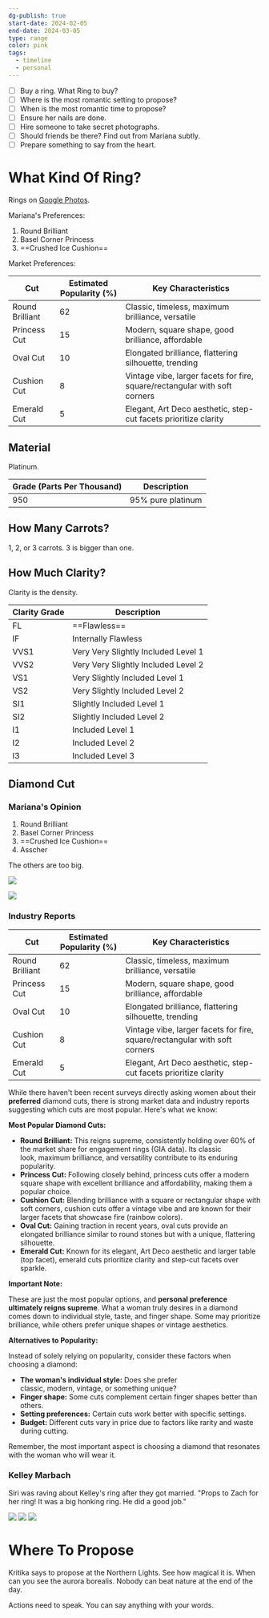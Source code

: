 ```yaml
---
dg-publish: true
start-date: 2024-02-05
end-date: 2024-03-05
type: range
color: pink
tags:
  - timeline
  - personal
---
```


- [ ] Buy a ring. What Ring to buy?
- [ ] Where is the most romantic setting to propose?
- [ ] When is the most romantic time to propose?
- [ ] Ensure her nails are done.
- [ ] Hire someone to take secret photographs.
- [ ] Should friends be there? Find out from Mariana subtly.
- [ ] Prepare something to say from the heart.

# What Kind Of Ring?

Rings on [Google Photos](https://photos.app.goo.gl/twrS1DQ3XCJDWjAF8).

Mariana's Preferences:
1. Round Brilliant
2. Basel Corner Princess
3. ==Crushed Ice Cushion==

Market Preferences:

| Cut | Estimated Popularity (%) | Key Characteristics |
| ---- | ---- | ---- |
| Round Brilliant | 62 | Classic, timeless, maximum brilliance, versatile |
| Princess Cut | 15 | Modern, square shape, good brilliance, affordable |
| Oval Cut | 10 | Elongated brilliance, flattering silhouette, trending |
| Cushion Cut | 8 | Vintage vibe, larger facets for fire, square/rectangular with soft corners |
| Emerald Cut | 5 | Elegant, Art Deco aesthetic, step-cut facets prioritize clarity |

## Material

Platinum.

| Grade (Parts Per Thousand) | Description       |
|-------|-------------------|
| 950   | 95% pure platinum |


## How Many Carrots?

1, 2, or 3 carrots. 3 is bigger than one.

## How Much Clarity?

Clarity is the density.

| Clarity Grade | Description                         |
|---------------|-------------------------------------|
| FL            | ==Flawless==                            |
| IF            | Internally Flawless                 |
| VVS1          | Very Very Slightly Included Level 1 |
| VVS2          | Very Very Slightly Included Level 2 |
| VS1           | Very Slightly Included Level 1      |
| VS2           | Very Slightly Included Level 2      |
| SI1           | Slightly Included Level 1           |
| SI2           | Slightly Included Level 2           |
| I1            | Included Level 1                    |
| I2            | Included Level 2                    |
| I3            | Included Level 3                    |

## Diamond Cut

### Mariana's Opinion

1. Round Brilliant
2. Basel Corner Princess
3. ==Crushed Ice Cushion==
4. Asscher

The others are too big.

![](https://www.i-diamants.com/medias_upload/moxie/formes_du_diamant/formes_diamant-.jpg)

![](https://i.imgur.com/j3JfxKP.jpg)

### Industry Reports

| Cut             | Estimated Popularity (%) | Key Characteristics                                                        |
|-----------------|--------------------------|----------------------------------------------------------------------------|
| Round Brilliant | 62                       | Classic, timeless, maximum brilliance, versatile                           |
| Princess Cut    | 15                       | Modern, square shape, good brilliance, affordable                          |
| Oval Cut        | 10                       | Elongated brilliance, flattering silhouette, trending                      |
| Cushion Cut     | 8                        | Vintage vibe, larger facets for fire, square/rectangular with soft corners |
| Emerald Cut     | 5                        | Elegant, Art Deco aesthetic, step-cut facets prioritize clarity            |

While there haven't been recent surveys directly asking women about their **preferred** diamond cuts, there is strong market data and industry reports suggesting which cuts are most popular. Here's what we know:

**Most Popular Diamond Cuts:**

- **Round Brilliant:** This reigns supreme, consistently holding over 60% of the market share for engagement rings (GIA data). Its classic look, maximum brilliance, and versatility contribute to its enduring popularity.
- **Princess Cut:** Following closely behind, princess cuts offer a modern square shape with excellent brilliance and affordability, making them a popular choice.
- **Cushion Cut:** Blending brilliance with a square or rectangular shape with soft corners, cushion cuts offer a vintage vibe and are known for their larger facets that showcase fire (rainbow colors).
- **Oval Cut:** Gaining traction in recent years, oval cuts provide an elongated brilliance similar to round stones but with a unique, flattering silhouette.
- **Emerald Cut:** Known for its elegant, Art Deco aesthetic and larger table (top facet), emerald cuts prioritize clarity and step-cut facets over sparkle.

**Important Note:**

These are just the most popular options, and **personal preference ultimately reigns supreme**. What a woman truly desires in a diamond comes down to individual style, taste, and finger shape. Some may prioritize brilliance, while others prefer unique shapes or vintage aesthetics.

**Alternatives to Popularity:**

Instead of solely relying on popularity, consider these factors when choosing a diamond:

- **The woman's individual style:** Does she prefer classic, modern, vintage, or something unique?
- **Finger shape:** Some cuts complement certain finger shapes better than others.
- **Setting preferences:** Certain cuts work better with specific settings.
- **Budget:** Different cuts vary in price due to factors like rarity and waste during cutting.

Remember, the most important aspect is choosing a diamond that resonates with the woman who will wear it.

### Kelley Marbach

Siri was raving about Kelley's ring after they got married. "Props to Zach for her ring! It was a big honking ring. He did a good job."

![](https://lh3.googleusercontent.com/pw/ABLVV86431DKKnWMNRaFvzV1Kx9AZYTPKUkrQWQ5zglNXsSFj3gWFTE5JLaSjtMrWl2m1l26YPGSvzmT2JZMLpYOmJZPHq1zl9G0aq91OrH0V6WFgtiDn0mtFx7_IMVgUeooUyNN-RNbt9Qz4XrMl4MhQ1XAgQ=w537-h491-s-no-gm?authuser=1)
![](https://lh3.googleusercontent.com/pw/ABLVV85Fzkr9iAw1_pDm8qkR-_tH8WEN00EgKzkWuU8YlQQ57v_LN0eBBBM3igy-X_BJWVTVjP3j-defFwmP2ZuUewswH3U-2am9ijh_E5nnVh8Jilqpc3G2KUReMvzg4B8N2S_P_HSCpI4fVlO2Zwpe3nWd1g=w970-h647-s-no-gm?authuser=1)
![](https://lh3.googleusercontent.com/pw/ABLVV845w650LWkIjtUpgRDn1e7P5FhJJq60VVX_wmvuG2fwCoNt5viJPtkBXk5tWlWKQtei-G7gEYyi2Lx167QbTZ62PKcPPZ6q-FzEOk3PugTZndUHHun5q-FHUJ9DLL726sZxTG5MbNOy7qVO3y95jHdYOA=w833-h1249-s-no-gm?authuser=1)

# Where To Propose

Kritika says to propose at the Northern Lights. See how magical it is. When can you see the aurora borealis. Nobody can beat nature at the end of the day.

Actions need to speak. You can say anything with your words.